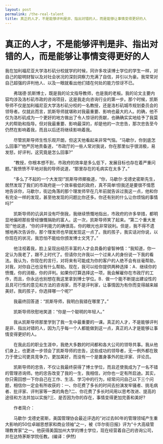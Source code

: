 ```yaml
---
layout: post
permalink: /the-real-talent
title: 真正的人才，不是能够评判是非、指出对错的人，而是能够让事情变得更好的人
---
```


# 真正的人才，不是能够评判是非、指出对错的人，而是能够让事情变得更好的人 #


我在加利福尼亚大学洛杉矶分校就学的时候，同许多攻读博士学位的学生一样，对自己的聪明财智以及对社会状况的深刻洞察力充满了自信，并引以为豪。我常常对自己超强的评判他人、以及一眼就看出他们错在何处的能力惊讶不已。

　　弗瑞德·凯斯博士，既是我的论文指导教师，也是我的老板。我的论文主要内容均涉及洛杉矶市政的咨询项目，这是我走向咨询行业的第一步。那个时候，凯斯导师不仅是加利福尼亚大学洛杉矶分校的一名教授，还是洛杉矶城市规划委员会的领导者。仅就此而言，凯斯导师就堪称对我最重要、影响也最大的人。的确，他不仅为洛杉矶成为一个更好的地方做出了令人惊讶的贡献，也确确实实地给予了我莫大的帮助和指导。但对我最重要、影响最深的，却是他的一次忠告，那次忠告至今仍然在影响着我，而且以后还将继续影响着我。

　　尽管凯斯导师生性乐观开朗，但这天他看起来非常气恼。“马歇尔，你到底怎么回事?”他严厉地责备道，“市政厅的一些人常对我说，你在那里似乎很消极，易发怒，好评判，这究竟是怎么回事?”

　　“教授，你根本想不到，市政府的效率是多么低下，发展目标也存在着严重问题。”我愤愤不平地对我的导师说道，“那里存在的毛病实在太多了。”

　　“多么了不起的一个大发现!”凯斯导师揶揄道，“你，马歇尔·戈德史密斯先生，居然发现了我们的市政府是一个效率极低的政府，真不简单!但我还是要很不情愿地告诉你，马歇尔，街边角落的那个理发师早在几年前就告诉过我这一点，他和你有完全一样的发现，甚至他发现的问题比你还多。你还有别的什么让你烦恼的事情吗?”

　　凯斯导师的讥讽并没有吓倒我，我继续愤慨地指出，市政府的许多举措，都明显地偏袒那些曾经慷慨捐助的富人。这一次，凯斯导师笑了起来。“第二个重大发现!”他说道，“你的评判能力的确很高，你的眼光也非常锐利。但是，我不得不遗憾地再次告诉你，那个理发师也早就发现这一点了。我的孩子，我实话对你说，以你现在的状况，我恐怕不能给你颁发博士文凭了。”

　　他注视着我，脸上呈现出经历丰富的人才会具备的睿智神情：“我知道，你一定认为我老了，跟不上时代了。但请你允许我以一个过来人的身份说一下我的看法。我认为，你现在的言行，对将来有可能成为你的客户的人绝不会有丝毫帮助，对我，对你自己也没有什么帮助。现在，我可以给你提供两种选择：A．继续你的愤慨，你的消极，你的评判。如果你打算选择这一项，我会解雇你在市政厅的工作，而且，你永远也别想在我这里拿到博士学位。B．做一个能不断提出建设性的且具可行性的意见和方法的咨询家，而不是评判家，让事情因为有你而变得越来越美好。我的孩子，你选择哪一个呢?”

　　我最终回答道：“凯斯导师，我明白我错在哪里了。”

　　凯斯导师欣慰地笑道：“你是一个聪明的年轻人。”

　　我从凯斯导师那里学到了我一生中最重要的一课。真正的人才，不是能够评判是非、指出对错的人，因为几乎每一个人都能做到这一点，真正的人才是能够让事情变得更好的人。

　　在我此后的职业生涯中，我绝大多数的时间都和各大公司的领导共事。我从他们身上，也更进一步领会了凯斯导师的忠告，这些成功的领导者，无一例外都在致力于使公司更具竞争力，更加美好，而没有一个是置身事外的批评家、评论员。

　　凯斯导师的忠告，不仅让我最终获得了博士学位，而且还使我成为了一名不错的管理咨询师。他的忠告改变了我的一生，我相信，对你也一定有所启迪。其实，你只需回想一下你自己在工作、生活、学习中的行为，经常问问自己以下三个问题，相信你一定会有所收获的：一、你花费了多长的时间去扮演发牢骚者、挑毛病者、批评家、评判家等一类的角色?二、你花费了多长时间用以思考改进、提高的途径和方法并加以实施?三、是否因为你的存在，事情变得更加完善和美好?

　　作者简介：

　　马歇尔·戈德史密斯，美国管理协会最近评选的“对过去80年的管理领域产生重大影响的50位卓越思想家和商业领袖”之一，被《华尔街日报》评为“十大高级管理教育家”之一。他获得美国加州大学的博士学位，现在经营着自己的咨询公司，并在达特茅斯学院任教。(编译：伊然)